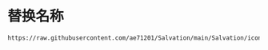 
# 替换名称

```bash
https://raw.githubusercontent.com/ae71201/Salvation/main/Salvation/icon/名称.png
```

